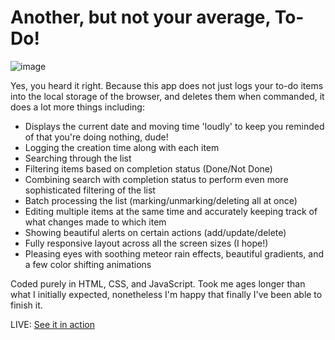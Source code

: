 # Another, but not your average, To-Do!

![image](https://user-images.githubusercontent.com/65963238/216475946-922d3c6e-1fd4-4dee-9584-72ec56e75a04.png)


Yes, you heard it right. Because this app does not just logs your to-do items into the local storage of the browser, and deletes them when commanded, it does a lot more things including:

 - Displays the current date and moving time 'loudly' to keep you reminded of that you're doing nothing, dude!
 - Logging the creation time along with each item
 - Searching through the list
 - Filtering items based on completion status (Done/Not Done)
 - Combining search with completion status to perform even more sophisticated filtering of the list
 - Batch processing the list (marking/unmarking/deleting all at once)
 - Editing multiple items at the same time and accurately keeping track of what changes made to which item
 - Showing beautiful alerts on certain actions (add/update/delete)
 - Fully responsive layout across all the screen sizes (I hope!)
 - Pleasing eyes with soothing meteor rain effects, beautiful gradients, and a few color shifting animations

Coded purely in HTML, CSS, and JavaScript. Took me ages longer than what I initially expected, nonetheless I'm happy that finally I've been able to finish it.

LIVE: [See it in action](https://shams-shimul.github.io/todo-html-css-js/)
